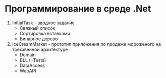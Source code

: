 # Программирование в среде .Net
1. InitialTask - вводное задание
    - Связный список
    - Сортировка вставками
    - Бинарное дерево
2. IceCreamMarket - прототип приложения по продаже мороженого на трехзвенной архитектуре
    - Domain
    - BLL (+Tests)
    - DataAccess
    - WebAPI

